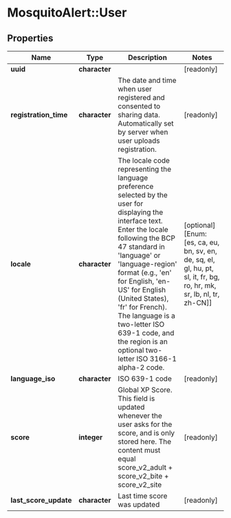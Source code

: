 # MosquitoAlert::User


## Properties
Name | Type | Description | Notes
------------ | ------------- | ------------- | -------------
**uuid** | **character** |  | [readonly] 
**registration_time** | **character** | The date and time when user registered and consented to sharing data. Automatically set by server when user uploads registration. | [readonly] 
**locale** | **character** | The locale code representing the language preference selected by the user for displaying the interface text. Enter the locale following the BCP 47 standard in &#39;language&#39; or &#39;language-region&#39; format (e.g., &#39;en&#39; for English, &#39;en-US&#39; for English (United States), &#39;fr&#39; for French). The language is a two-letter ISO 639-1 code, and the region is an optional two-letter ISO 3166-1 alpha-2 code. | [optional] [Enum: [es, ca, eu, bn, sv, en, de, sq, el, gl, hu, pt, sl, it, fr, bg, ro, hr, mk, sr, lb, nl, tr, zh-CN]] 
**language_iso** | **character** | ISO 639-1 code | [readonly] 
**score** | **integer** | Global XP Score. This field is updated whenever the user asks for the score, and is only stored here. The content must equal score_v2_adult + score_v2_bite + score_v2_site | [readonly] 
**last_score_update** | **character** | Last time score was updated | [readonly] 


